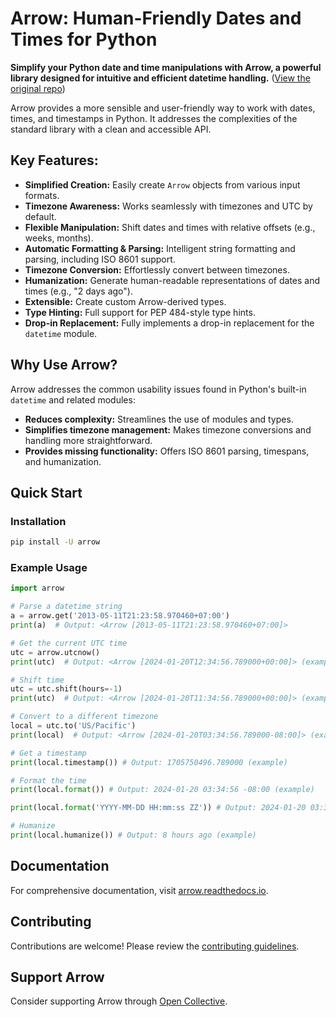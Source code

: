 # Arrow: Human-Friendly Dates and Times for Python

**Simplify your Python date and time manipulations with Arrow, a powerful library designed for intuitive and efficient datetime handling.**  ([View the original repo](https://github.com/arrow-py/arrow))

Arrow provides a more sensible and user-friendly way to work with dates, times, and timestamps in Python. It addresses the complexities of the standard library with a clean and accessible API.

## Key Features:

*   **Simplified Creation:** Easily create `Arrow` objects from various input formats.
*   **Timezone Awareness:**  Works seamlessly with timezones and UTC by default.
*   **Flexible Manipulation:**  Shift dates and times with relative offsets (e.g., weeks, months).
*   **Automatic Formatting & Parsing:**  Intelligent string formatting and parsing, including ISO 8601 support.
*   **Timezone Conversion:** Effortlessly convert between timezones.
*   **Humanization:**  Generate human-readable representations of dates and times (e.g., "2 days ago").
*   **Extensible:**  Create custom Arrow-derived types.
*   **Type Hinting:**  Full support for PEP 484-style type hints.
*   **Drop-in Replacement:** Fully implements a drop-in replacement for the `datetime` module.

## Why Use Arrow?

Arrow addresses the common usability issues found in Python's built-in `datetime` and related modules:

*   **Reduces complexity:** Streamlines the use of modules and types.
*   **Simplifies timezone management:** Makes timezone conversions and handling more straightforward.
*   **Provides missing functionality:** Offers ISO 8601 parsing, timespans, and humanization.

## Quick Start

### Installation

```bash
pip install -U arrow
```

### Example Usage

```python
import arrow

# Parse a datetime string
a = arrow.get('2013-05-11T21:23:58.970460+07:00')
print(a)  # Output: <Arrow [2013-05-11T21:23:58.970460+07:00]>

# Get the current UTC time
utc = arrow.utcnow()
print(utc)  # Output: <Arrow [2024-01-20T12:34:56.789000+00:00]> (example)

# Shift time
utc = utc.shift(hours=-1)
print(utc)  # Output: <Arrow [2024-01-20T11:34:56.789000+00:00]> (example)

# Convert to a different timezone
local = utc.to('US/Pacific')
print(local)  # Output: <Arrow [2024-01-20T03:34:56.789000-08:00]> (example)

# Get a timestamp
print(local.timestamp()) # Output: 1705750496.789000 (example)

# Format the time
print(local.format()) # Output: 2024-01-20 03:34:56 -08:00 (example)

print(local.format('YYYY-MM-DD HH:mm:ss ZZ')) # Output: 2024-01-20 03:34:56 -08:00 (example)

# Humanize
print(local.humanize()) # Output: 8 hours ago (example)
```

## Documentation

For comprehensive documentation, visit [arrow.readthedocs.io](https://arrow.readthedocs.io).

## Contributing

Contributions are welcome! Please review the [contributing guidelines](https://github.com/arrow-py/arrow/blob/master/CONTRIBUTING.md).

## Support Arrow

Consider supporting Arrow through [Open Collective](https://opencollective.com/arrow).